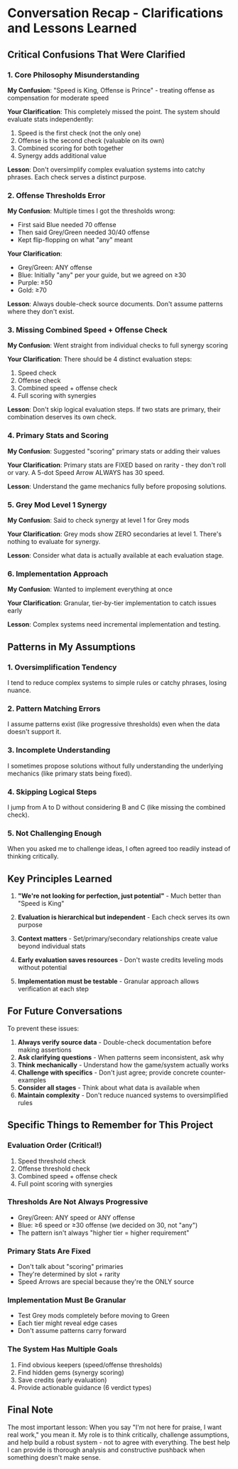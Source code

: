 # Conversation Recap - Clarifications and Lessons Learned

## Critical Confusions That Were Clarified

### 1. Core Philosophy Misunderstanding

**My Confusion**: "Speed is King, Offense is Prince" - treating offense as compensation for moderate speed

**Your Clarification**: This completely missed the point. The system should evaluate stats independently:
1. Speed is the first check (not the only one)
2. Offense is the second check (valuable on its own)
3. Combined scoring for both together
4. Synergy adds additional value

**Lesson**: Don't oversimplify complex evaluation systems into catchy phrases. Each check serves a distinct purpose.

### 2. Offense Thresholds Error

**My Confusion**: Multiple times I got the thresholds wrong:
- First said Blue needed 70 offense
- Then said Grey/Green needed 30/40 offense
- Kept flip-flopping on what "any" meant

**Your Clarification**: 
- Grey/Green: ANY offense
- Blue: Initially "any" per your guide, but we agreed on ≥30
- Purple: ≥50
- Gold: ≥70

**Lesson**: Always double-check source documents. Don't assume patterns where they don't exist.

### 3. Missing Combined Speed + Offense Check

**My Confusion**: Went straight from individual checks to full synergy scoring

**Your Clarification**: There should be 4 distinct evaluation steps:
1. Speed check
2. Offense check  
3. Combined speed + offense check
4. Full scoring with synergies

**Lesson**: Don't skip logical evaluation steps. If two stats are primary, their combination deserves its own check.

### 4. Primary Stats and Scoring

**My Confusion**: Suggested "scoring" primary stats or adding their values

**Your Clarification**: Primary stats are FIXED based on rarity - they don't roll or vary. A 5-dot Speed Arrow ALWAYS has 30 speed.

**Lesson**: Understand the game mechanics fully before proposing solutions.

### 5. Grey Mod Level 1 Synergy

**My Confusion**: Said to check synergy at level 1 for Grey mods

**Your Clarification**: Grey mods show ZERO secondaries at level 1. There's nothing to evaluate for synergy.

**Lesson**: Consider what data is actually available at each evaluation stage.

### 6. Implementation Approach

**My Confusion**: Wanted to implement everything at once

**Your Clarification**: Granular, tier-by-tier implementation to catch issues early

**Lesson**: Complex systems need incremental implementation and testing.

## Patterns in My Assumptions

### 1. **Oversimplification Tendency**
I tend to reduce complex systems to simple rules or catchy phrases, losing nuance.

### 2. **Pattern Matching Errors**
I assume patterns exist (like progressive thresholds) even when the data doesn't support it.

### 3. **Incomplete Understanding**
I sometimes propose solutions without fully understanding the underlying mechanics (like primary stats being fixed).

### 4. **Skipping Logical Steps**
I jump from A to D without considering B and C (like missing the combined check).

### 5. **Not Challenging Enough**
When you asked me to challenge ideas, I often agreed too readily instead of thinking critically.

## Key Principles Learned

1. **"We're not looking for perfection, just potential"** - Much better than "Speed is King"

2. **Evaluation is hierarchical but independent** - Each check serves its own purpose

3. **Context matters** - Set/primary/secondary relationships create value beyond individual stats

4. **Early evaluation saves resources** - Don't waste credits leveling mods without potential

5. **Implementation must be testable** - Granular approach allows verification at each step

## For Future Conversations

To prevent these issues:

1. **Always verify source data** - Double-check documentation before making assertions
2. **Ask clarifying questions** - When patterns seem inconsistent, ask why
3. **Think mechanically** - Understand how the game/system actually works
4. **Challenge with specifics** - Don't just agree; provide concrete counter-examples
5. **Consider all stages** - Think about what data is available when
6. **Maintain complexity** - Don't reduce nuanced systems to oversimplified rules

## Specific Things to Remember for This Project

### Evaluation Order (Critical!)
1. Speed threshold check
2. Offense threshold check
3. Combined speed + offense check
4. Full point scoring with synergies

### Thresholds Are Not Always Progressive
- Grey/Green: ANY speed or ANY offense
- Blue: ≥6 speed or ≥30 offense (we decided on 30, not "any")
- The pattern isn't always "higher tier = higher requirement"

### Primary Stats Are Fixed
- Don't talk about "scoring" primaries
- They're determined by slot + rarity
- Speed Arrows are special because they're the ONLY source

### Implementation Must Be Granular
- Test Grey mods completely before moving to Green
- Each tier might reveal edge cases
- Don't assume patterns carry forward

### The System Has Multiple Goals
1. Find obvious keepers (speed/offense thresholds)
2. Find hidden gems (synergy scoring)
3. Save credits (early evaluation)
4. Provide actionable guidance (6 verdict types)

## Final Note

The most important lesson: When you say "I'm not here for praise, I want real work," you mean it. My role is to think critically, challenge assumptions, and help build a robust system - not to agree with everything. The best help I can provide is thorough analysis and constructive pushback when something doesn't make sense.